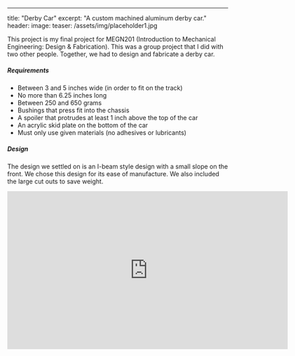 ---
title: "Derby Car"
excerpt: "A custom machined aluminum derby car."
header:
  image: 
  teaser: /assets/img/placeholder1.jpg

This project is my final project for MEGN201 (Introduction to Mechanical Engineering: Design & Fabrication). This was a group project that I did with two other people. Together, we had to design and 
fabricate a derby car. 

##### Requirements

* Between 3 and 5 inches wide (in order to fit on the track)
* No more than 6.25 inches long
* Between 250 and 650 grams
* Bushings that press fit into the chassis
* A spoiler that protrudes at least 1 inch above the top of the car
* An acrylic skid plate on the bottom of the car
* Must only use given materials (no adhesives or lubricants) 

##### Design

The design we settled on is an I-beam style design with a small slope on the front. We chose this design for its ease of manufacture. We also included the large cut outs to save weight. 
<iframe src="https://mines0-my.sharepoint.com/personal/merwin_mines_edu/_layouts/15/embed.aspx?UniqueId=912b27e9-83dc-4478-ac49-f9e431861180" width="640" height="360" frameborder="0" scrolling="no" allowfullscreen title="AssemblyDrawingDerbyCar.pdf"></iframe>

